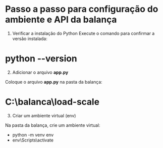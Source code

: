 # Passo a passo para configuração do ambiente e API da balança

1. Verificar a instalação do Python
Execute o comando para confirmar a versão instalada:

# python --version

2. Adicionar o arquivo **app.py**

Coloque o arquivo **app.py** na pasta da balança:

# C:\balanca\load-scale

3. Criar um ambiente virtual (env)

Na pasta da balança, crie um ambiente virtual:

* python -m venv env
* env\Scripts\activate